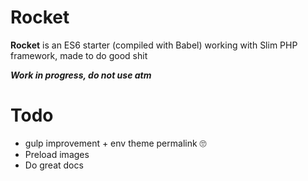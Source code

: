 # Rocket

**Rocket** is an ES6 starter (compiled with Babel) working with Slim PHP framework, made to do good shit

***Work in progress, do not use atm***


# Todo

* gulp improvement + env theme permalink 🙄
* Preload images
* Do great docs
